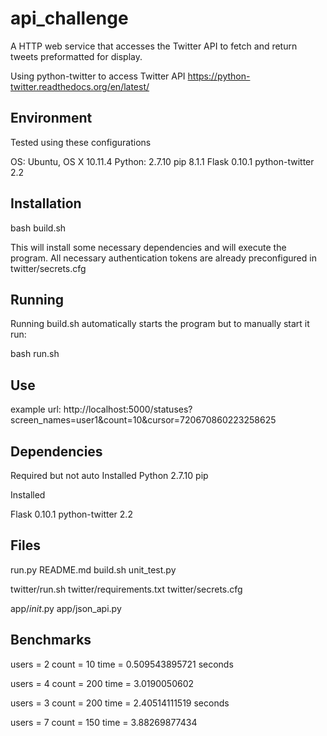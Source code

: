 api_challenge
=========

A HTTP web service that accesses the Twitter API to fetch and return tweets preformatted for display. 

Using python-twitter to access Twitter API https://python-twitter.readthedocs.org/en/latest/



Environment
------------
Tested using these configurations

OS: Ubuntu, OS X 10.11.4
Python: 2.7.10
pip 8.1.1
Flask 0.10.1
python-twitter 2.2

Installation
------------

bash build.sh

This will install some necessary dependencies and will execute the program. All necessary authentication tokens are already preconfigured in twitter/secrets.cfg

Running
-----------

Running build.sh automatically starts the program but to manually start it run:

bash run.sh


Use
-------------
example url:
http://localhost:5000/statuses?screen_names=user1&count=10&cursor=720670860223258625


Dependencies
-------------

Required but not auto Installed
Python 2.7.10
pip


Installed

Flask 0.10.1
python-twitter 2.2


Files
------------

run.py
README.md
build.sh
unit_test.py

twitter/run.sh
twitter/requirements.txt
twitter/secrets.cfg

app/_init_.py
app/json_api.py


Benchmarks
--------------

users = 2
count = 10
time = 0.509543895721 seconds

users = 4 
count = 200
time = 3.0190050602

users = 3
count = 200
time = 2.40514111519 seconds

users = 7
count = 150
time = 3.88269877434

